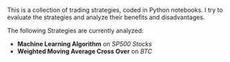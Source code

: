 This is a collection of trading strategies, coded in Python notebooks.
I try to evaluate the strategies and analyze their benefits and disadvantages.

The following Strategies are currently analyzed:

  - **Machine Learning Algorithm** on *SP500 Stocks*
  - **Weighted Moving Average Cross Over** on *BTC*